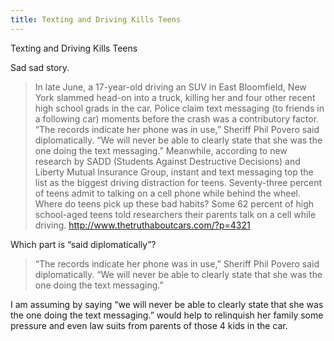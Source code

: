 ```yaml
---
title: Texting and Driving Kills Teens
---
```


<p>Texting and Driving Kills Teens</p>

<p>Sad sad story.</p>

<blockquote>
  <p>In late June, a 17-year-old driving an SUV in East Bloomfield, New York slammed head-on into a truck, killing her and four other recent high school grads in the car. Police claim text messaging (to friends in a following car) moments before the crash was a contributory factor. &#8220;The records indicate her phone was in use,&#8221; Sheriff Phil Povero said diplomatically. &#8220;We will never be able to clearly state that she was the one doing the text messaging.&#8221; Meanwhile, according to new research by SADD (Students Against Destructive Decisions) and Liberty Mutual Insurance Group, instant and text messaging top the list as the biggest driving distraction for teens. Seventy-three percent of teens admit to talking on a cell phone while behind the wheel. Where do teens pick up these bad habits? Some 62 percent of high school-aged teens told researchers their parents talk on a cell while driving.
  <a href="http://www.thetruthaboutcars.com/?p=4321">http://www.thetruthaboutcars.com/?p=4321</a></p>
</blockquote>

<p>Which part is &#8220;said diplomatically&#8221;?</p>

<blockquote>
  <p>&#8220;The records indicate her phone was in use,&#8221; Sheriff Phil Povero said diplomatically. &#8220;We will never be able to clearly state that she was the one doing the text messaging.&#8221;</p>
</blockquote>

<p>I am assuming by saying &#8220;we will never be able to clearly state that she was the one doing the text messaging.&#8221; would help to relinquish her family some pressure and even law suits from parents of those 4 kids in the car.</p>
